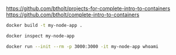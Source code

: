 https://github.com/btholt/projects-for-complete-intro-to-containers
https://github.com/btholt/complete-intro-to-containers

```bash
docker build -t my-node-app .

docker inspect my-node-app

docker run --init --rm -p 3000:3000 -it my-node-app whoami


``` 
